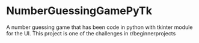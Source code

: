 # NumberGuessingGamePyTk
A number guessing game that has been code in python with tkinter module for the UI. 
This project is one of the challenges in r/beginnerprojects
